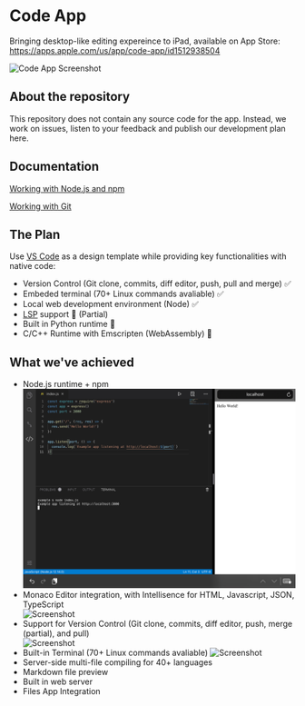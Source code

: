 # Code App
Bringing desktop-like editing expereince to iPad, available on App Store: https://apps.apple.com/us/app/code-app/id1512938504

![Code App Screenshot](https://thebaselab.com/code/1.png)

## About the repository
This repository does not contain any source code for the app. Instead, we work on issues, listen to your feedback and publish our development plan here.

## Documentation
[Working with Node.js and npm](documentation/working-with-nodejs.md)

[Working with Git](documentation/working-with-version-control.md)

## The Plan
Use [VS Code](https://github.com/microsoft/vscode) as a design template while providing key functionalities with native code:
- Version Control (Git clone, commits, diff editor, push, pull and merge) ✅
- Embeded terminal (70+ Linux commands avaliable) ✅
- Local web development environment (Node) ✅
- [LSP](https://microsoft.github.io/language-server-protocol) support 🏃 (Partial)
- Built in Python runtime 🏃
- C/C++ Runtime with Emscripten (WebAssembly) 🏃

## What we've achieved
- Node.js runtime + npm
![Screenshot](documentation/resources/express+safari.jpeg)
- Monaco Editor integration, with Intellisence for HTML, Javascript, JSON, TypeScript<br/>
![Screenshot](screenshots/IMG_0059.PNG)
- Support for Version Control (Git clone, commits, diff editor, push, merge (partial), and pull)<br/>
![Screenshot](screenshots/IMG_EC689E2B126B-1.jpeg)
- Built-in Terminal (70+ Linux commands avaliable)
![Screenshot](screenshots/Simulator%20Screen%20Shot%20-%20iPad%20Pro%20(12.9-inch)%20(4th%20generation)%20-%202021-01-01%20at%2017.37.49.png)
- Server-side multi-file compiling for 40+ languages
- Markdown file preview
- Built in web server
- Files App Integration
